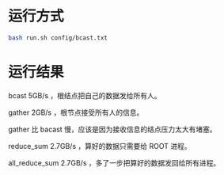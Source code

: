 # 运行方式

```sh
bash run.sh config/bcast.txt
```

# 运行结果

bcast 5GB/s ，根结点把自己的数据发给所有人。

gather 2GB/s ，根节点接受所有人的信息。

gather 比 bacast 慢，应该是因为接收信息的结点压力太大有堵塞。

reduce_sum 2.7GB/s ，算好的数据只需要给 ROOT 进程。

all_reduce_sum 2.7GB/s ，多了一步把算好的数据发回给所有进程。
